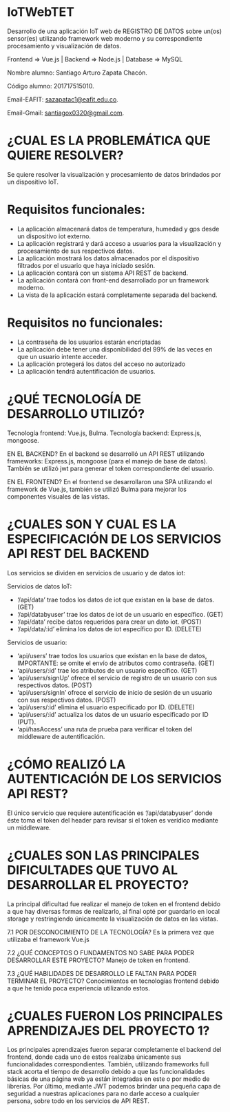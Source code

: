 # IoTWebTET
Desarrollo de una aplicación IoT web de REGISTRO DE DATOS sobre un(os) sensor(es) utilizando framework web moderno y su correspondiente procesamiento y visualización de datos.

Frontend => Vue.js | Backend => Node.js | Database => MySQL


Nombre alumno: Santiago Arturo Zapata Chacón.

Código alumno: 201717515010.

Email-EAFIT: sazapatac1@eafit.edu.co.

Email-Gmail: santiagox0320@gmail.com.

# ¿CUAL ES LA PROBLEMÁTICA QUE QUIERE RESOLVER?
Se quiere resolver la visualización y procesamiento de datos brindados por un dispositivo IoT.

# Requisitos funcionales:
- La aplicación almacenará datos de temperatura, humedad y gps desde un dispositivo iot externo.
- La aplicación registrará y dará acceso a usuarios para la visualización y procesamiento de sus respectivos datos.
- La aplicación mostrará los datos almacenados por el dispositivo filtrados por el usuario que haya iniciado sesión.
- La aplicación contará con un sistema API REST de backend.
- La aplicación contará con front-end desarrollado por un framework moderno.
- La vista de la aplicación estará completamente separada del backend.

# Requisitos no funcionales:
- La contraseña de los usuarios estarán encriptadas
- La aplicación debe tener una disponibilidad del 99% de las veces en que un usuario intente acceder.
- La aplicación protegerá los datos del acceso no autorizado
- La aplicación tendrá autentificación de usuarios.

# ¿QUÉ TECNOLOGÍA DE DESARROLLO UTILIZÓ?
Tecnología frontend: Vue.js, Bulma.
Tecnología backend: Express.js, mongoose.

EN EL BACKEND?
En el backend se desarrolló un API REST utilizando frameworks: Express.js, mongoose (para el manejo de base de datos). También se utilizó jwt para generar el token correspondiente del usuario.

EN EL FRONTEND?
En el frontend se desarrollaron una SPA utilizando el framework de Vue.js, también se utilizó Bulma para mejorar los componentes visuales de las vistas.

# ¿CUALES SON Y CUAL ES LA ESPECIFICACIÓN DE LOS SERVICIOS API REST DEL BACKEND
Los servicios se dividen en servicios de usuario y de datos iot:

Servicios de datos IoT:
- ‘/api/data’ trae todos los datos de iot que existan en la base de datos. (GET)
- ‘/api/databyuser’ trae los datos de iot de un usuario en específico. (GET)
- ‘/api/data’ recibe datos requeridos para crear un dato iot. (POST)
- ‘/api/data/:id’ elimina los datos de iot específico por ID. (DELETE)

Servicios de usuario:
- ‘api/users’ trae todos los usuarios que existan en la base de datos, IMPORTANTE: se omite el envío de atributos como contraseña. (GET)
- ‘api/users/:id’ trae los atributos de un usuario específico. (GET)
- ‘api/users/signUp’ ofrece el servicio de registro de un usuario con sus respectivos datos. (POST)
- ‘api/users/signIn’ ofrece el servicio de inicio de sesión de un usuario con sus respectivos datos. (POST)
- ‘api/users/:id’ elimina el usuario especificado por ID. (DELETE)
- ‘api/users/:id’ actualiza los datos de un usuario especificado por ID (PUT).
- ‘api/hasAccess’ una ruta de prueba para verificar el token del middleware de autentificación.

# ¿CÓMO REALIZÓ LA AUTENTICACIÓN DE LOS SERVICIOS API REST?
El único servicio que requiere autentificación es ‘/api/databyuser’ donde éste toma el token del header para revisar si el token es verídico mediante un middleware.

# ¿CUALES SON LAS PRINCIPALES DIFICULTADES QUE TUVO AL DESARROLLAR EL PROYECTO?
La principal dificultad fue realizar el manejo de token en el frontend debido a que hay diversas formas de realizarlo, al final opté por guardarlo en local storage y restringiendo únicamente la visualización de datos en las vistas.

7.1 POR DESCONOCIMIENTO DE LA TECNOLOGÍA?
Es la primera vez que utilizaba el framework Vue.js

7.2 ¿QUÉ CONCEPTOS O FUNDAMENTOS NO SABE PARA PODER DESARROLLAR ESTE PROYECTO?
Manejo de token en frontend.

7.3 ¿QUÉ HABILIDADES DE DESARROLLO LE FALTAN PARA PODER TERMINAR EL PROYECTO?
Conocimientos en tecnologías frontend debido a que he tenido poca experiencia utilizando estos.

# ¿CUALES FUERON LOS PRINCIPALES APRENDIZAJES DEL PROYECTO 1?
Los principales aprendizajes fueron separar completamente el backend del frontend, donde cada uno de estos realizaba únicamente sus funcionalidades correspondientes. También, utilizando frameworks full stack acorta el tiempo de desarrollo debido a que las funcionalidades básicas de una página web ya están integradas en este o por medio de librerías. Por último, mediante JWT podemos brindar una pequeña capa de seguridad a nuestras aplicaciones para no darle acceso a cualquier persona, sobre todo en los servicios de API REST.
